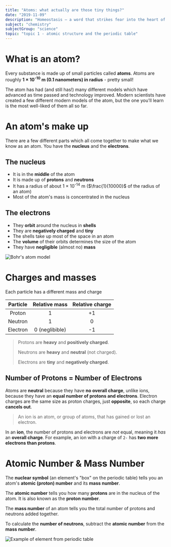 ```yaml
---
title: "Atoms: what actually are those tiny things?"
date: "2019-11-09"
description: "Homeostasis — a word that strikes fear into the heart of GCSE students. It's really not that bad at all."
subject: "chemistry"
subjectGroup: "science"
topic: "topic 1 - atomic structure and the periodic table"
---
```


# What is an atom?

Every substance is made up of small particles called **atoms**. Atoms are roughly **1 × 10<sup>-10</sup> m (0.1 nanometers) in radius** - pretty small!

The atom has had (and still has!) many different models which have advanced as time passed and technology improved. Modern scientists have created a few different modern models of the atom, but the one you'll learn is the most well-liked of them all so far.

# An atom's make up

There are a few different parts which all come together to make what we know as an atom. You have the **nucleus** and the **electrons**.

## The nucleus

- It is in the **middle** of the atom
- It is made up of **protons** and **neutrons**
- It has a radius of about 1 × 10<sup>-14</sup> m ($\frac{1}{10000}$ of the radius of an atom)
- Most of the atom's mass is concentrated in the nucleus

## The electrons

- They **orbit** around the nucleus in **shells**
- They are **negatively charged** and **tiny**
- The shells take up most of the space in an atom
- The **volume** of their orbits determines the size of the atom
- They have **negligible** (almost no) **mass**

![Bohr's atom model](articles/chemistry/atom-model.png)

# Charges and masses

Each particle has a different mass and charge

| Particle | Relative mass  | Relative charge |
| :------: | :------------: | :-------------: |
|  Proton  |       1        |       +1        |
| Neutron  |       1        |        0        |
| Electron | 0 (neglibible) |       -1        |

> Protons are **heavy** and **positively charged**.
>
> Neutrons are **heavy** and **neutral** (not charged).
>
> Electrons are **tiny** and **negatively charged**.

## Number of Protons = Number of Electrons

Atoms are **neutral** because they have **no overall charge**, unlike ions, because they have an **equal number of protons and electrons**. Electron charges are the same size as proton charges, just **opposite**, so each charge **cancels out**.

> An ion is an atom, or group of atoms, that has gained or lost an electron.

In an **ion**, the number of protons and electrons are _not_ equal, meaning it _has_ an **overall charge**. For example, an ion with a charge of `2-` has **two more electrons than protons**.

# Atomic Number & Mass Number

The **nuclear symbol** (an element's "box" on the periodic table) tells you an atom's **atomic (proton) number** and its **mass number**.

The **atomic number** tells you how many **protons** are in the nucleus of the atom. It is also known as the **proton number**.

The **mass number** of an atom tells you the total number of protons and neutrons added together.

To calculate the **number of neutrons**, subtract the **atomic number** from the **mass number**.

![Example of element from periodic table](articles/chemistry/nuclear-symbol-example.png)
